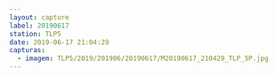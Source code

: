 ```yaml
---
layout: capture
label: 20190617
station: TLP5
date: 2019-06-17 21:04:29
capturas:
  - imagem: TLP5/2019/201906/20190617/M20190617_210429_TLP_5P.jpg
---
```


